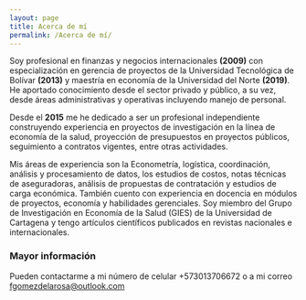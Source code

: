 ```yaml
---
layout: page
title: Acerca de mí
permalink: /Acerca de mí/
---
```


Soy profesional en finanzas y negocios internacionales **(2009)** con especialización en gerencia de proyectos de la Universidad Tecnológica de Bolívar **(2013)** y maestría en economía de la Universidad del Norte **(2019)**. He aportado conocimiento desde el sector privado y público, a su vez, desde áreas administrativas y operativas incluyendo manejo de personal.

Desde el **2015** me he dedicado a ser un profesional independiente construyendo experiencia en proyectos de investigación en la línea de economía de la salud, proyección de presupuestos en proyectos públicos, seguimiento a contratos vigentes, entre otras actividades.

Mis áreas de experiencia son la Econometría, logística, coordinación, análisis y procesamiento de datos, los estudios de costos, notas técnicas de aseguradoras, análisis de propuestas de contratación y estudios de carga económica. También cuento con experiencia en docencia en módulos de proyectos, economía y habilidades gerenciales. Soy miembro del Grupo de Investigación en Economía de la Salud (GIES) de la Universidad de Cartagena y tengo artículos científicos publicados en revistas nacionales e internacionales.

### Mayor información

Pueden contactarme a mi número de celular +573013706672 o a mi correo [fgomezdelarosa@outlook.com](mailto:fgomezdelarosa@outlook.com)
